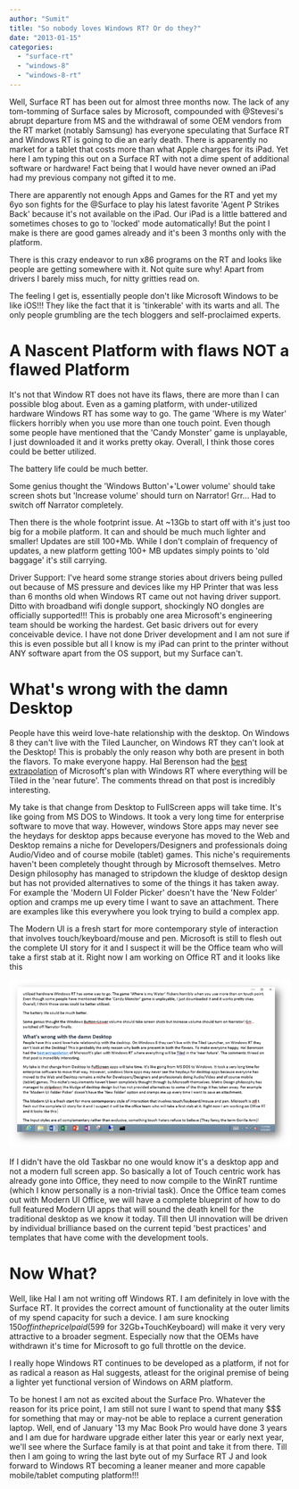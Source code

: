 ```yaml
---
author: "Sumit"
title: "So nobody loves Windows RT? Or do they?"
date: "2013-01-15"
categories: 
  - "surface-rt"
  - "windows-8"
  - "windows-8-rt"
---
```


Well, Surface RT has been out for almost three months now. The lack of any tom-tomming of Surface sales by Microsoft, compounded with @Stevesi's abrupt departure from MS and the withdrawal of some OEM vendors from the RT market (notably Samsung) has everyone speculating that Surface RT and Windows RT is going to die an early death. There is apparently no market for a tablet that costs more than what Apple charges for its iPad. Yet here I am typing this out on a Surface RT with not a dime spent of additional software or hardware! Fact being that I would have never owned an iPad had my previous company not gifted it to me.

There are apparently not enough Apps and Games for the RT and yet my 6yo son fights for the @Surface to play his latest favorite 'Agent P Strikes Back' because it's not available on the iPad. Our iPad is a little battered and sometimes choses to go to 'locked' mode automatically! But the point I make is there are good games already and it's been 3 months only with the platform.

There is this crazy endeavor to run x86 programs on the RT and looks like people are getting somewhere with it. Not quite sure why! Apart from drivers I barely miss much, for nitty gritties read on.

The feeling I get is, essentially people don't like Microsoft Windows to be like iOS!!! They like the fact that it is 'tinkerable' with its warts and all. The only people grumbling are the tech bloggers and self-proclaimed experts.

# A Nascent Platform with flaws NOT a flawed Platform

It's not that Window RT does not have its flaws, there are more than I can possible blog about. Even as a gaming platform, with under-utilized hardware Windows RT has some way to go. The game 'Where is my Water' flickers horribly when you use more than one touch point. Even though some people have mentioned that the 'Candy Monster' game is unplayable, I just downloaded it and it works pretty okay. Overall, I think those cores could be better utilized.

The battery life could be much better.

Some genius thought the 'Windows Button'+'Lower volume' should take screen shots but 'Increase volume' should turn on Narrator! Grr… Had to switch off Narrator completely.

Then there is the whole footprint issue. At ~13Gb to start off with it's just too big for a mobile platform. It can and should be much much lighter and smaller! Updates are still 100+Mb. While I don't complain of frequency of updates, a new platform getting 100+ MB updates simply points to 'old baggage' it's still carrying.

Driver Support: I've heard some strange stories about drivers being pulled out because of MS pressure and devices like my HP Printer that was less than 6 months old when Windows RT came out not having driver support. Ditto with broadband wifi dongle support, shockingly NO dongles are officially supported!!! This is probably one area Microsoft's engineering team should be working the hardest. Get basic drivers out for every conceivable device. I have not done Driver development and I am not sure if this is even possible but all I know is my iPad can print to the printer without ANY software apart from the OS support, but my Surface can't.

# What's wrong with the damn Desktop

People have this weird love-hate relationship with the desktop. On Windows 8 they can't live with the Tiled Launcher, on Windows RT they can't look at the Desktop! This is probably the only reason why both are present in both the flavors. To make everyone happy. Hal Berenson had the [best extrapolation](http://hal2020.com/2013/01/02/there-is-no-arm-in-windows-rt/) of Microsoft's plan with Windows RT where everything will be Tiled in the 'near future'. The comments thread on that post is incredibly interesting.

My take is that change from Desktop to FullScreen apps will take time. It's like going from MS DOS to Windows. It took a very long time for enterprise software to move that way. However, windows Store apps may never see the heydays for desktop apps because everyone has moved to the Web and Desktop remains a niche for Developers/Designers and professionals doing Audio/Video and of course mobile (tablet) games. This niche's requirements haven't been completely thought through by Microsoft themselves. Metro Design philosophy has managed to stripdown the kludge of desktop design but has not provided alternatives to some of the things it has taken away. For example the 'Modern UI Folder Picker' doesn't have the 'New Folder' option and cramps me up every time I want to save an attachment. There are examples like this everywhere you look trying to build a complex app.

The Modern UI is a fresh start for more contemporary style of interaction that involves touch/keyboard/mouse and pen. Microsoft is still to flesh out the complete UI story for it and I suspect it will be the Office team who will take a first stab at it. Right now I am working on Office RT and it looks like this

![](images/011513_1845_sonobodylov1.png)

If I didn't have the old Taskbar no one would know it's a desktop app and not a modern full screen app. So basically a lot of Touch centric work has already gone into Office, they need to now compile to the WinRT runtime (which I know personally is a non-trivial task). Once the Office team comes out with Modern UI Office, we will have a complete blueprint of how to do full featured Modern UI apps that will sound the death knell for the traditional desktop as we know it today. Till then UI innovation will be driven by individual brilliance based on the current tepid 'best practices' and templates that have come with the development tools.

# Now What?

Well, like Hal I am not writing off Windows RT. I am definitely in love with the Surface RT. It provides the correct amount of functionality at the outer limits of my spend capacity for such a device. I am sure knocking $150 off in the price I paid ($599 for 32Gb+TouchKeyboard) will make it very very attractive to a broader segment. Especially now that the OEMs have withdrawn it's time for Microsoft to go full throttle on the device.

I really hope Windows RT continues to be developed as a platform, if not for as radical a reason as Hal suggests, atleast for the original premise of being a lighter yet functional version of Windows on ARM platform.

To be honest I am not as excited about the Surface Pro. Whatever the reason for its price point, I am still not sure I want to spend that many $$$ for something that may or may-not be able to replace a current generation laptop. Well, end of January '13 my Mac Book Pro would have done 3 years and I am due for hardware upgrade either later this year or early next year, we'll see where the Surface family is at that point and take it from there. Till then I am going to wring the last byte out of my Surface RT J and look forward to Windows RT becoming a leaner meaner and more capable mobile/tablet computing platform!!!
